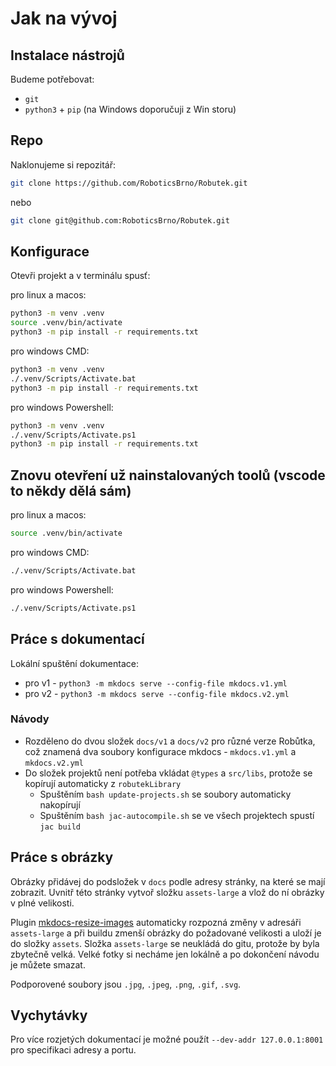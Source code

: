 # Jak na vývoj

## Instalace nástrojů
Budeme potřebovat:
- `git`
- `python3` + `pip` (na Windows doporučuji z Win storu)

## Repo
Naklonujeme si repozitář:

```bash
git clone https://github.com/RoboticsBrno/Robutek.git
```
nebo
```bash
git clone git@github.com:RoboticsBrno/Robutek.git
```

## Konfigurace

Otevři projekt a v terminálu spusť:

pro linux a macos:
```bash
python3 -m venv .venv
source .venv/bin/activate
python3 -m pip install -r requirements.txt
```

pro windows CMD:
```bash
python3 -m venv .venv
./.venv/Scripts/Activate.bat
python3 -m pip install -r requirements.txt
```

pro windows Powershell:
```bash
python3 -m venv .venv
./.venv/Scripts/Activate.ps1
python3 -m pip install -r requirements.txt
```

## Znovu otevření už nainstalovaných toolů (vscode to někdy dělá sám)
pro linux a macos:
```bash
source .venv/bin/activate
```

pro windows CMD: 
```bash
./.venv/Scripts/Activate.bat
```

pro windows Powershell: 
```bash
./.venv/Scripts/Activate.ps1
```

## Práce s dokumentací

Lokální spuštění dokumentace:
- pro v1 - `python3 -m mkdocs serve --config-file mkdocs.v1.yml`
- pro v2 - `python3 -m mkdocs serve --config-file mkdocs.v2.yml`

### Návody
- Rozděleno do dvou složek `docs/v1` a `docs/v2` pro různé verze Robůtka, což znamená dva soubory konfigurace mkdocs - `mkdocs.v1.yml` a `mkdocs.v2.yml`
- Do složek projektů není potřeba vkládat `@types` a `src/libs`, protože se kopírují automaticky z `robutekLibrary`
  - Spuštěním `bash update-projects.sh` se soubory automaticky nakopírují
  - Spuštěním `bash jac-autocompile.sh` se ve všech projektech spustí `jac build`

## Práce s obrázky

Obrázky přidávej do podsložek v `docs` podle adresy stránky, na které se mají zobrazit.
Uvnitř této stránky vytvoř složku `assets-large` a vlož do ní obrázky v plné velikosti.

Plugin [mkdocs-resize-images](https://github.com/JakubAndrysek/mkdocs-resize-images) automaticky rozpozná
změny v adresáři `assets-large` a při buildu zmenší obrázky do požadované velikosti a uloží je do složky `assets`.
Složka `assets-large` se neukládá do gitu, protože by byla zbytečně velká. Velké fotky si necháme jen lokálně a po dokončení návodu je můžete smazat.

Podporovené soubory jsou `.jpg`, `.jpeg`, `.png`, `.gif`, `.svg`.


## Vychytávky
Pro více rozjetých dokumentací je možné použít `--dev-addr 127.0.0.1:8001` pro specifikaci adresy a portu.


